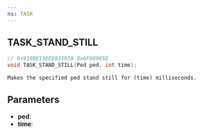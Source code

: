 ```yaml
---
ns: TASK
---
```

## TASK_STAND_STILL

```c
// 0x919BE13EED931959 0x6F80965D
void TASK_STAND_STILL(Ped ped, int time);
```

```
Makes the specified ped stand still for (time) milliseconds.
```

## Parameters
* **ped**:
* **time**:
